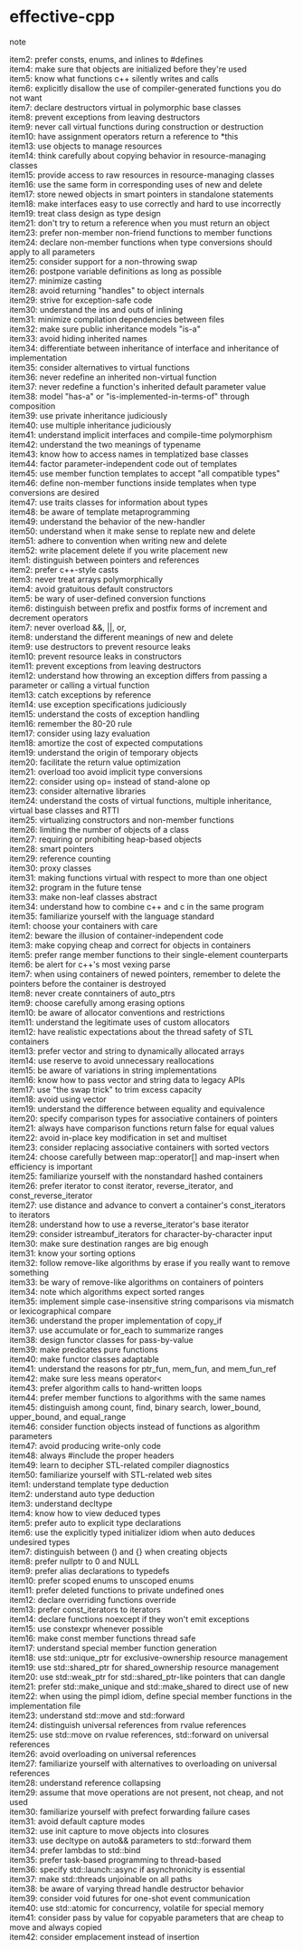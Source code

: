 # effective-cpp
note

item2: prefer consts, enums, and inlines to #defines    
item4: make sure that objects are initialized before they're used    
item5: know what functions c++ silently writes and calls    
item6: explicitly disallow the use of compiler-generated functions you do not want    
item7: declare destructors virtual in polymorphic base classes    
item8: prevent exceptions from leaving destructors     
item9: never call virtual functions during construction or destruction    
item10: have assignment operators return a reference to *this     
item13: use objects to manage resources     
item14: think carefully about copying behavior in resource-managing classes    
item15: provide access to raw resources in resource-managing classes    
item16: use the same form in corresponding uses of new and delete    
item17: store newed objects in smart pointers in standalone statements   
item18: make interfaces easy to use correctly and hard to use incorrectly   
item19: treat class design as type design      
item21: don't try to return a reference when you must return an object   
item23: prefer non-member non-friend functions to member functions    
item24: declare non-member functions when type conversions should apply to all parameters    
item25: consider support for a non-throwing swap    
item26: postpone variable definitions as long as possible    
item27: minimize casting    
item28: avoid returning "handles" to object internals    
item29: strive for exception-safe code    
item30: understand the ins and outs of inlining     
item31: minimize compilation dependencies between files    
item32: make sure public inheritance models "is-a"    
item33: avoid hiding inherited names     
item34: differentiate between inheritance of interface and inheritance of implementation    
item35: consider alternatives to virtual functions     
item36: never redefine an inherited non-virtual function    
item37: never redefine a function's inherited default parameter value    
item38: model "has-a" or "is-implemented-in-terms-of" through composition    
item39: use private inheritance judiciously     
item40: use multiple inheritance judiciously     
item41: understand implicit interfaces and compile-time polymorphism     
item42: understand the two meanings of typename    
item43: know how to access names in templatized base classes    
item44: factor parameter-independent code out of templates    
item45: use member function templates to accept "all compatible types"    
item46: define non-member functions inside templates when type conversions are desired      
item47: use traits classes for information about types     
item48: be aware of template metaprogramming    
item49: understand the behavior of the new-handler     
item50: understand when it make sense to replate new and delete     
item51: adhere to convention when writing new and delete     
item52: write placement delete if you write placement new     
item1: distinguish between pointers and references    
item2: prefer c++-style casts    
item3: never treat arrays polymorphically    
item4: avoid gratuitous default constructors    
item5: be wary of user-defined conversion functions    
item6: distinguish between prefix and postfix forms of increment and decrement operators    
item7: never overload &&, ||, or,    
item8: understand the different meanings of new and delete    
item9: use destructors to prevent resource leaks    
item10: prevent resource leaks in constructors    
item11: prevent exceptions from leaving destructors    
item12: understand how throwing an exception differs from passing a parameter or calling a virtual function    
item13: catch exceptions by reference    
item14: use exception specifications judiciously   
item15: understand the costs of exception handling   
item16: remember the 80-20 rule   
item17: consider using lazy evaluation   
item18: amortize the cost of expected computations    
item19: understand the origin of temporary objects       
item20: facilitate the return value optimization           
item21: overload too avoid implicit type conversions        
item22: consider using op= instead of stand-alone op        
item23: consider alternative libraries      
item24: understand the costs of virtual functions, multiple inheritance, virtual base classes and RTTI      
item25: virtualizing constructors and non-member functions      
item26: limiting the number of objects of a class       
item27: requiring or prohibiting heap-based objects     
item28: smart pointers      
item29: reference counting      
item30: proxy classes       
item31: making functions virtual with respect to more than one object       
item32: program in the future tense     
item33: make non-leaf classes abstract      
item34: understand how to combine c++ and c in the same program     
item35: familiarize yourself with the language standard     
item1: choose your containers with care     
item2: beware the illusion of container-independent code        
item3: make copying cheap and correct for objects in containers     
item5: prefer range member functions to their single-element counterparts       
item6: be alert for c++'s most vexing parse     
item7: when using containers of newed pointers, remember to delete the pointers before the container is destroyed       
item8: never create conntainers of auto_ptrs        
item9: choose carefully among erasing options       
item10: be aware of allocator conventions and restrictions      
item11: understand the legitimate uses of custom allocators     
item12: have realistic expectations about the thread safety of STL containers       
item13: prefer vector and string to dynamically allocated arrays        
item14: use reserve to avoid unnecessary reallocations      
item15: be aware of variations in string implementations        
item16: know how to pass vector and string data to legacy APIs      
item17: use "the swap trick" to trim excess capacity        
item18: avoid using vector<bool>        
item19: understand the difference between equality and equivalence      
item20: specify comparison types for associative containers of pointers     
item21: always have comparison functions return false for equal values      
item22: avoid in-place key modification in set and multiset     
item23: consider replacing associative containers with sorted vectors       
item24: choose carefully between map::operator[] and map-insert when efficiency is important        
item25: familiarize yourself with the nonstandard hashed containers     
item26: prefer iterator to const iterator, reverse_iterator, and const_reverse_iterator     
item27: use distance and advance to convert a container's const_iterators to iterators      
item28: understand how to use a reverse_iterator's base iterator        
item29: consider istreambuf_iterators for character-by-character input      
item30: make sure destination ranges are big enough     
item31: know your sorting options       
item32: follow remove-like algorithms by erase if you really want to remove something       
item33: be wary of remove-like algorithms on containers of pointers     
item34: note which algorithms expect sorted ranges      
item35: implement simple case-insensitive string comparisons via mismatch or lexicographical compare        
item36: understand the proper implementation of copy_if     
item37: use accumulate or for_each to summarize ranges      
item38: design functor classes for pass-by-value        
item39: make predicates pure functions      
item40: make functor classes adaptable      
item41: understand the reasons for ptr_fun, mem_fun, and mem_fun_ref        
item42: make sure less<T> means operator<           
item43: prefer algorithm calls to hand-written loops        
item44: prefer member functions to algorithms with the same names       
item45: distinguish among count, find, binary search, lower_bound, upper_bound, and equal_range     
item46: consider function objects instead of functions as algorithm parameters      
item47: avoid producing write-only code     
item48: always #include the proper headers      
item49: learn to decipher STL-related compiler diagnostics      
item50: familiarize yourself with STL-related web sites     
item1: understand template type deduction               
item2: understand auto type deduction       
item3: understand decltype      
item4: know how to view deduced types       
item5: prefer auto to explicit type declarations        
item6: use the explicitly typed initializer idiom when auto deduces undesired types     
item7: distinguish between () and {} when creating objects      
item8: prefer nullptr to 0 and NULL     
item9: prefer alias declarations to typedefs        
item10: prefer scoped enums to unscoped enums       
item11: prefer deleted functions to private undefined ones      
item12: declare overriding functions override       
item13: prefer const_iterators to iterators     
item14: declare functions noexcept if they won't emit exceptions            
item15: use constexpr whenever possible     
item16: make const member functions thread safe     
item17: understand special member function generation       
item18: use std::unique_ptr for exclusive-ownership resource management     
item19: use std::shared_ptr for shared_ownership resource management        
item20: use std::weak_ptr for std::shared_ptr-like pointers that can dangle     
item21: prefer std::make_unique and std::make_shared to direct use of new       
item22: when using the pimpl idiom, define special member functions in the implementation file      
item23: understand std::move and std::forward       
item24: distinguish universal references from rvalue references     
item25: use std::move on rvalue references, std::forward on universal references        
item26: avoid overloading on universal references       
item27: familiarize yourself with alternatives to overloading on universal references       
item28: understand reference collapsing     
item29: assume that move operations are not present, not cheap, and not used        
item30: familiarize yourself with prefect forwarding failure cases      
item31: avoid default capture modes     
item32: use init capture to move objects into closures      
item33: use decltype on auto&& parameters to std::forward them      
item34: prefer lambdas to std::bind     
item35: prefer task-based programming to thread-based       
item36: specify std::launch::async if asynchronicity is essential       
item37: make std::threads unjoinable on all paths       
item38: be aware of varying thread handle destructor behavior       
item39: consider void futures for one-shot event communication      
item40: use std::atomic for concurrency, volatile for special memory        
item41: consider pass by value for copyable parameters that are cheap to move and always copied     
item42: consider emplacement instead of insertion       
